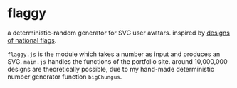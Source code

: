 # flaggy

a deterministic-random generator for SVG user avatars.  inspired by [designs of national flags](https://old.reddit.com/r/vexillology/).

`flaggy.js` is the module which takes a number as input and produces an SVG.  `main.js` handles the functions of the portfolio site.  around 10,000,000 designs are theoretically possible, due to my hand-made deterministic number generator function `bigChungus`.
